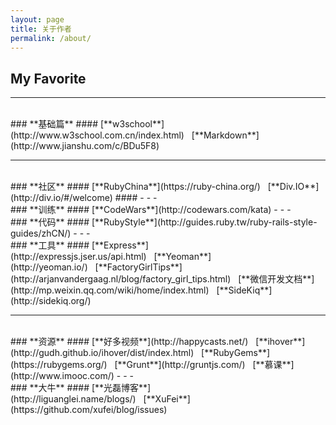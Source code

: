 ```yaml
---
layout: page
title: 关于作者
permalink: /about/
---
```


## **My Favorite**
* * *
<br/>
### **基础篇**
#### [**w3school**](http://www.w3school.com.cn/index.html)&nbsp;&nbsp;&nbsp;[**Markdown**](http://www.jianshu.com/c/BDu5F8)

- - -
<br/>
### **社区**
#### [**RubyChina**](https://ruby-china.org/)&nbsp;&nbsp;&nbsp;[**Div.IO**](http://div.io/#/welcome)
#### 
- - -
<br/>
### **训练**
#### [**CodeWars**](http://codewars.com/kata)
- - -
<br/>
### **代码**
#### [**RubyStyle**](http://guides.ruby.tw/ruby-rails-style-guides/zhCN/)
- - -
<br/>
### **工具**
#### [**Express**](http://expressjs.jser.us/api.html)&nbsp;&nbsp;&nbsp;[**Yeoman**](http://yeoman.io/)&nbsp;&nbsp;&nbsp;[**FactoryGirlTips**](http://arjanvandergaag.nl/blog/factory_girl_tips.html)&nbsp;&nbsp;&nbsp;[**微信开发文档**](http://mp.weixin.qq.com/wiki/home/index.html)&nbsp;&nbsp;&nbsp;[**SideKiq**](http://sidekiq.org/)

- - -
<br/>
### **资源**
#### [**好多视频**](http://happycasts.net/)&nbsp;&nbsp;&nbsp;[**ihover**](http://gudh.github.io/ihover/dist/index.html)&nbsp;&nbsp;&nbsp;[**RubyGems**](https://rubygems.org/)&nbsp;&nbsp;&nbsp;[**Grunt**](http://gruntjs.com/)&nbsp;&nbsp;&nbsp;[**慕课**](http://www.imooc.com/)
- - -
<br/>
### **大牛**
#### [**光磊博客**](http://liguanglei.name/blogs/)&nbsp;&nbsp;&nbsp;[**XuFei**](https://github.com/xufei/blog/issues)

